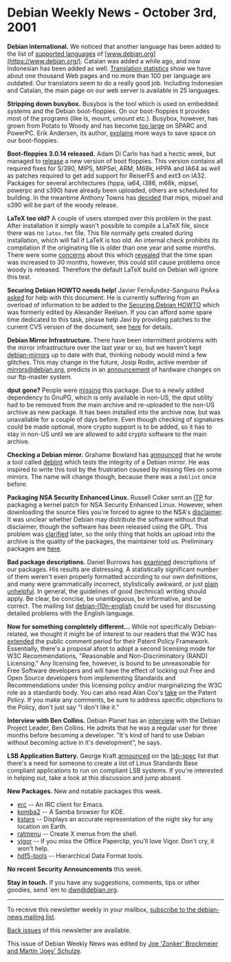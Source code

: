 
Debian Weekly News - October 3rd, 2001
======================================


**Debian international.** We noticed that another language
has been added to the list of [supported
languages](https://www.debian.org/devel/website/translation_coordinators) of [www.debian.org](https://www.debian.org/).
Catalan was added a while ago, and now Indonesian has been added as well.
[Translation
statistics](https://www.debian.org/devel/website/stats/) show we have about one thousand Web pages and no more than 100
per language are outdated. Our translators seem to do a really good job.
Including Indonesian and Catalan, the main page on our web server is available
in 25 languages.


**Stripping down busybox.** Busybox is the tool which is used
on embedded systems and the Debian boot-floppies. On our boot-floppies it
provides most of the programs (like ls, mount, umount etc.). Busybox,
however, has grown from Potato to Woody and has become [too large](https://lists.debian.org/debian-boot-0109/msg00408.html) on
SPARC and PowerPC. Erik Andersen, its author, [explains](https://lists.debian.org/debian-boot-0109/msg00424.html)
more ways to save space on our boot-floppies.


**Boot-floppies 3.0.14 released.** Adam Di Carlo has had a
hectic week, but managed to [release](https://lists.debian.org/debian-boot-0109/msg00365.html) a
new version of boot floppies. This version contains all required fixes for
S/390, MIPS, MIPSel, ARM, M68k, HPPA and IA64 as well as patches required to
get add support for ReiserFS and ext3 on IA32. Packages for several
architectures (hppa, ia64, i386, m68k, mipsel, powerpc and s390) have already
been uploaded, others are scheduled for building. In the meantime Anthony Towns has
[decided](https://lists.debian.org/debian-release-0110/msg00000.html)
that mips, mipsel and s390 will be part of the woody release.


**LaTeX too old?** A couple of users stomped over this problem
in the past. After installation it simply wasn't possible to compile a LaTeX
file, since there was no `latex.fmt` file. This file normally gets
created during installation, which will fail if LaTeX is too old. An internal
check prohibits its compilation if the originating file is older than one year
and some months. There were some [concerns](https://lists.debian.org/debian-tetex-maint-0109/msg00043.html) about this which [revealed](https://lists.debian.org/debian-tetex-maint-0109/msg00045.html)
that the time span was increased to 30 months, however, this could still cause
problems once woody is released. Therefore the default LaTeX build on Debian
will ignore this test.


**Securing Debian HOWTO needs help!** Javier
FernÃ¡ndez-Sanguino PeÃ±a [asked](https://lists.debian.org/debian-security-0109/msg00285.html)
for help with this document. He is currently suffering from an overload of
information to be added to the [Securing
Debian HOWTO](https://www.debian.org/doc/manuals/securing-debian-howto/) which was formerly edited by Alexander Reelsen. If you can
afford some spare time dedicated to this task, please help Javi by providing
patches to the current CVS version of the document, see [here](https://www.debian.org/doc/user-manuals#securing) for details.


**Debian Mirror Infrastructure.** There have been intermittent
problems with the mirror infrastructure over the last year or so, but we
haven't kept [debian-mirrors](https://lists.debian.org/debian-mirrors/) up to date
with that, thinking nobody would mind a few glitches. This may change in the
future, Josip Rodin, active member of mirrors@debian.org, predicts in an [announcement](https://lists.debian.org/debian-mirrors-0109/msg00000.html)
of hardware changes on our ftp-master system.


**dput gone?** People were [missing](https://lists.debian.org/debian-devel-0109/msg01554.html)
this package. Due to a newly added dependency to GnuPG, which is only
available in non-US, the dput utility had to be removed from the main archive
and re-uploaded to the non-US archive as new package. It has been installed
into the archive now, but was unavailable for a couple of days before. Even
though checking of signatures could be made optional, more crypto support is
to be added, so it has to stay in non-US until we are allowed to add crypto
software to the main archive.


**Checking a Debian mirror.** Grahame Bowland has [announced](https://lists.debian.org/debian-devel-0109/msg01915.html)
that he wrote a tool called [deblint](http://projects.azale.net/deblint/) which tests the
integrity of a Debian mirror. He was inspired to write this tool by the frustration
caused by missing files on some mirrors. The name will change though, because
there was a `deblint` once before.


**Packaging NSA Security Enhanced Linux.** Russell Coker sent
an [ITP](https://lists.debian.org/debian-devel-0109/msg01408.html)
for packaging a kernel patch for NSA Security Enhanced Linux. However, when
downloading the source files you're forced to agree to the NSA's [disclaimer](http://www.nsa.gov/selinux/src-disclaim.html). It was
unclear whether Debian may distribute the software without that disclaimer,
though the software has been released using the GPL. This problem was [clarified](https://lists.debian.org/debian-devel-0109/msg01828.html)
later, so the only thing that holds an upload into the archive is the quality
of the packages, the maintainer told us. Preliminary packages are [here](http://www.coker.com.au/lsm/).


**Bad package descriptions.** Daniel Burrows has [examined](https://lists.debian.org/debian-devel-0109/msg01962.html)
descriptions of our packages. His results are distressing. A statistically
significant number of them weren't even properly formatted according to our
own definitions, and many were grammatically incorrect, stylistically awkward,
or just [plain
unhelpful](https://lists.debian.org/debian-devel-0109/msg01970.html). In general, the guidelines of good (technical) writing should
apply. Be clear, be concise, be unambiguous, be informative, and be correct.
The mailing list [debian-l10n-english](https://lists.debian.org/debian-l10n-english/)
could be used for discussing detailed problems with the English language.


**Now for something completely different...** While not
specifically Debian-related, we thought it might be of interest to our
readers that the W3C has [extended](http://www.w3.org/2001/10/patent-response) the public comment period for their Patent Policy Framework.
Essentially, there's a proposal afoot to adopt a second licensing mode for
W3C Recommendations, "Reasonable and Non-Discriminatory (RAND) Licensing."
Any licensing fee, however, is bound to be unreasonable for Free Software
developers and will have the effect of locking out Free and Open Source
developers from implementing Standards and Recommendations under this
licensing policy and/or marginalizing the W3C role as a standards body.
You can also read Alan Cox's [take](http://linuxtoday.com/news_story.php3?ltsn=2001-09-30-010-20-OP-CY) on the Patent Policy. If you make any comments, be sure to
address specific objections to the Policy, don't just say "I don't like
it."


**Interview with Ben Collins.** Debian Planet has an
[interview](https://www.debian.org/News/weekly/oldurl?http://www.debianplanet.org/debianplanet/article.php?sid=413) with the Debian Project Leader, Ben Collins. He admits
that he was a regular user for three months before becoming a
developer. "It's kind of hard to use Debian without becoming active
in it's development", he says.


**LSB Application Battery.** George Kraft [announced](https://lists.debian.org/lsb-spec/2001/lsb-spec-200109/msg00050.html) on the [lsb-spec](https://lists.debian.org/lsb-spec/)
list that there's a need for someone to create a list of Linux
Standards Base compliant applications to run on compliant LSB
systems. If you're interested in helping out, take a look at this
discussion and jump aboard.


**New Packages.** New and notable packages this week.



* [erc](https://packages.debian.org/unstable/net/erc)
 -- An IRC client for Emacs.
* [komba2](https://packages.debian.org/unstable/net/komba2)
 -- A Samba browser for KDE.
* [kstars](https://packages.debian.org/unstable/science/kstars)
 -- Displays an accurate representation of the night sky for any location on
 Earth.
* [ratmenu](https://packages.debian.org/unstable/x11/ratmenu)
 -- Create X menus from the shell.
* [vigor](https://packages.debian.org/unstable/editors/vigor)
 -- If you miss the Office Paperclip, you'll love Vigor. Don't cry, it won't help.
* [hdf5-tools](https://packages.debian.org/unstable/science/hdf5-tools)
 -- Hierarchical Data Format tools.


**No recent Security Announcements** this week.


**Stay in touch.** If you have any suggestions, comments,
tips or other goodies, send 'em to [dwn@debian.org](mailto:dwn@debian.org).





---



 To receive this newsletter weekly in your mailbox, [subscribe to the debian-news mailing list](https://lists.debian.org/debian-news/).



[Back issues](https://www.debian.org/News/weekly/) of this newsletter are available.



This issue of Debian Weekly News was edited by [Joe 'Zonker' Brockmeier and Martin 'Joey' Schulze](mailto:dwn@debian.org).




